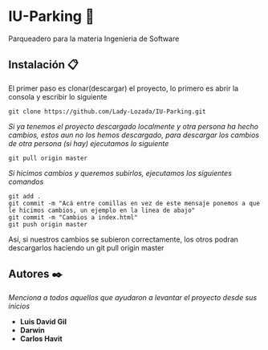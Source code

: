 # IU-Parking 🚀
Parqueadero para la materia Ingenieria de Software

## Instalación 📋
El primer paso es clonar(descargar) el proyecto, lo primero es abrir la consola y escribir lo siguiente
```
git clone https://github.com/Lady-Lozada/IU-Parking.git
```
_Si ya tenemos el proyecto descargado localmente y otra persona ha hecho cambios, estos aun no los hemos descargado, para descargar los cambios de otra persona (si hay) ejecutamos lo siguiente_

```
git pull origin master
```
_Si hicimos cambios y queremos subirlos, ejecutamos los siguientes comandos_

```
git add .
git commit -m "Acá entre comillas en vez de este mensaje ponemos a que le hicimos cambios, un ejemplo en la linea de abajo"
git commit -m "Cambios a index.html"
git push origin master
```
Así, si nuestros cambios se subieron correctamente, los otros podran descargarlos haciendo un git pull origin master


## Autores ✒️
_Menciona a todos aquellos que ayudaron a levantar el proyecto desde sus inicios_
* **Luis David Gil**
* **Darwin**
* **Carlos Havit**

